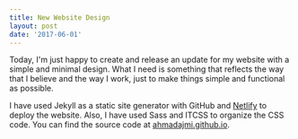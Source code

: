 ```yaml
---
title: New Website Design
layout: post
date: '2017-06-01'
---
```


Today, I'm just happy to create and release an update for my website with a simple and minimal design. What I need is something that reflects the way that I believe and the way I work, just to make things simple and functional as possible.

I have used Jekyll as a static site generator with GitHub and [Netlify](https://www.netlify.com/) to deploy the website. Also, I have used Sass and ITCSS to organize the CSS code. You can find the source code at [ahmadajmi.github.io](https://github.com/ahmadajmi/ahmadajmi.github.io).